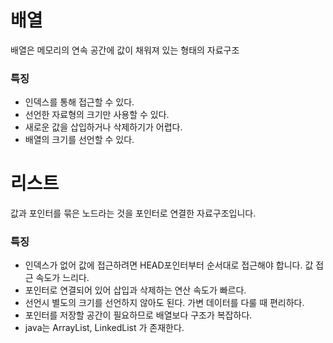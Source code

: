 # 배열

배열은 메모리의 연속 공간에 값이 채워져 있는 형태의 자료구조

### 특징
* 인덱스를 통해 접근할 수 있다.
* 선언한 자료형의 크기만 사용할 수 있다.
* 새로운 값을 삽입하거나 삭제하기가 어렵다.
* 배열의 크기를 선언할 수 있다.


# 리스트

값과 포인터를 묶은 노드라는 것을 포인터로 연결한 자료구조입니다.

### 특징
* 인덱스가 없어 값에 접근하려면 HEAD포인터부터 순서대로 접근해야 합니다. 값 접근 속도가 느리다.
* 포인터로 연결되어 있어 삽입과 삭제하는 연산 속도가 빠르다.
* 선언시 별도의 크기를 선언하지 않아도 된다. 가변 데이터를 다룰 때 편리하다.
* 포인터를 저장할 공간이 필요하므로 배열보다 구조가 복잡하다.
* java는 ArrayList, LinkedList 가 존재한다.
